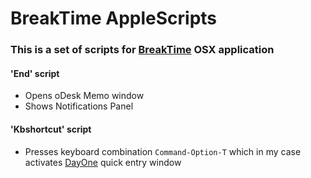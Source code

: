 BreakTime AppleScripts
=================


### This is a set of scripts for [BreakTime](https://itunes.apple.com/us/app/breaktime/id427475982?mt=12) OSX application

#### 'End' script
* Opens oDesk Memo window
* Shows Notifications Panel

#### 'Kbshortcut' script
* Presses keyboard combination `Command-Option-T` which in my case activates
  [DayOne](https://itunes.apple.com/us/app/day-one/id422304217?mt=12) quick
  entry window
